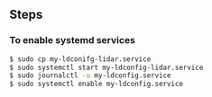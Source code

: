 ## Steps

### To enable systemd services
```bash
$ sudo cp my-ldconifg-lidar.service
$ sudo systemctl start my-ldconfig-lidar.service
$ sudo journalctl -u my-ldconfig.service
$ sudo systemctl enable my-ldconfig.service
```
